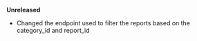 **Unreleased**
* Changed the endpoint used to filter the reports based on the category_id and report_id
